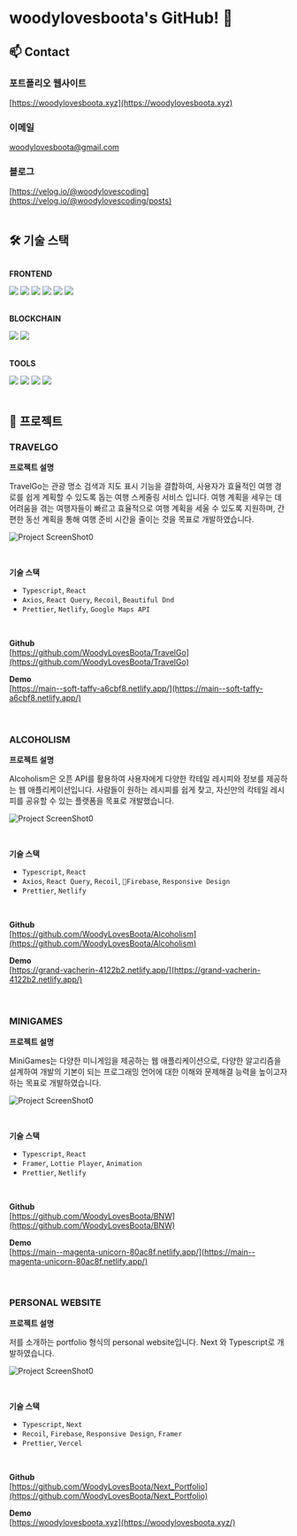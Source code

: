 # woodylovesboota's GitHub! 👋


## 📫 Contact
### 포트폴리오 웹사이트
[https://woodylovesboota.xyz](https://woodylovesboota.xyz)
<br>

### 이메일 
[woodylovesboota@gmail.com](mailto:woodylovesboota@gmail.com)
<br>

### 블로그
[https://velog.io/@woodylovescoding](https://velog.io/@woodylovescoding/posts)
<br>
<br>

## 🛠 기술 스택
<div style="display:flex; flex-direction:column; align-items:flex-start;">
    <!-- Frontend -->
    <p><strong>FRONTEND</strong></p>
    <div>
        <img src="https://img.shields.io/badge/html5-E34F26?style=flat-square&logo=html5&logoColor=white"> 
        <img src="https://img.shields.io/badge/css-1572B6?style=flat-square&logo=css3&logoColor=white"> 
        <img src="https://img.shields.io/badge/javascript-F7DF1E?style=flat-square&logo=javascript&logoColor=black"> 
        <img src="https://img.shields.io/badge/next-000000?style=flat-square&logo=next.js&logoColor=white">
        <img src="https://img.shields.io/badge/typescript-3178C6?style=flat-square&logo=typescript&logoColor=white">
        <img src="https://img.shields.io/badge/react-61DAFB?style=flat-square&logo=react&logoColor=white">
    </div>
    <br>
    <p><strong>BLOCKCHAIN</strong></p>
    <div>
        <img src="https://img.shields.io/badge/solidity-363636?style=flat-square&logo=solidity&logoColor=white"> 
        <img src="https://img.shields.io/badge/ethereum-3C3C3D?style=flat-square&logo=ethereum&logoColor=white"> 
    </div>
    <br>
    <p><strong>TOOLS</strong></p>
    <div>
        <img src="https://img.shields.io/badge/firebase-FFCA28?style=flat-square&logo=firebase&logoColor=white"> 
        <img src="https://img.shields.io/badge/github-181717?style=flat-square&logo=github&logoColor=white"> 
        <img src="https://img.shields.io/badge/netlify-00C7B7?style=flat-square&logo=netlify&logoColor=white"> 
        <img src="https://img.shields.io/badge/vercel-000000?style=flat-square&logo=vercel&logoColor=white"> 
    </div>
</div><br>

## 💼 프로젝트

### TRAVELGO

**프로젝트 설명**
<br>

TravelGo는 관광 명소 검색과 지도 표시 기능을 결합하여, 사용자가 효율적인 여행 경로를 쉽게 계획할 수 있도록 돕는 여행 스케줄링 서비스 입니다. 여행 계획을 세우는 데 어려움을 겪는 여행자들이 빠르고 효율적으로 여행 계획을 세울 수 있도록 지원하며, 간편한 동선 계획을 통해 여행 준비 시간을 줄이는 것을 목표로 개발하였습니다.

![Project ScreenShot0](https://firebasestorage.googleapis.com/v0/b/travelgo-6fa6a.appspot.com/o/Travelgo%2Ftravelgo%2001.webp?alt=media&token=f892f767-8833-4c2b-95be-048db9324ed8)

<br>

**기술 스택**
<br>

- `Typescript`, `React`
- `Axios`, `React Query`, `Recoil`, `Beautiful Dnd`
- `Prettier`, `Netlify`, `Google Maps API`
<br>

**Github**
<br>
[https://github.com/WoodyLovesBoota/TravelGo](https://github.com/WoodyLovesBoota/TravelGo)
<br>

**Demo**
<br>
[https://main--soft-taffy-a6cbf8.netlify.app/](https://main--soft-taffy-a6cbf8.netlify.app/)
<br>
<br>
<br>
### ALCOHOLISM

**프로젝트 설명**
<br>

Alcoholism은 오픈 API를 활용하여 사용자에게 다양한 칵테일 레시피와 정보를 제공하는 웹 애플리케이션입니다. 사람들이 원하는 레시피를 쉽게 찾고, 자신만의 칵테일 레시피를 공유할 수 있는 플랫폼을 목표로 개발했습니다. 

![Project ScreenShot0](https://firebasestorage.googleapis.com/v0/b/travelgo-6fa6a.appspot.com/o/Alcoholism%2F1705337236756.webp?alt=media&token=6fa77493-d5d8-400f-814f-33d364f4df9e)

<br>

**기술 스택**
<br>

- `Typescript`, `React`
- `Axios`, `React Query`, `Recoil`, `Firebase`, `Responsive Design`
- `Prettier`, `Netlify`
<br>

**Github**
<br>
[https://github.com/WoodyLovesBoota/Alcoholism](https://github.com/WoodyLovesBoota/Alcoholism)
<br>

**Demo**
<br>
[https://grand-vacherin-4122b2.netlify.app/](https://grand-vacherin-4122b2.netlify.app/)
<br>
<br>
<br>

### MINIGAMES

**프로젝트 설명**
<br>

MiniGames는 다양한 미니게임을 제공하는 웹 애플리케이션으로, 다양한 알고리즘을 설계하여 개발의 기본이 되는 프로그래밍 언어에 대한 이해와 문제해결 능력을 높이고자 하는 목표로 개발하였습니다. 

![Project ScreenShot0](https://firebasestorage.googleapis.com/v0/b/travelgo-6fa6a.appspot.com/o/Minigames%2FMinigame0.webp?alt=media&token=ef916d11-0883-45ae-9ddf-e5d294116630)

<br>

**기술 스택**
<br>

- `Typescript`, `React`
- `Framer`, `Lottie Player`, `Animation`
- `Prettier`, `Netlify`
<br>

**Github**
<br>
[https://github.com/WoodyLovesBoota/BNW](https://github.com/WoodyLovesBoota/BNW)
<br>

**Demo**
<br>
[https://main--magenta-unicorn-80ac8f.netlify.app/](https://main--magenta-unicorn-80ac8f.netlify.app/)
<br>
<br>
<br>
### PERSONAL WEBSITE

**프로젝트 설명**
<br>

저를 소개하는 portfolio 형식의 personal website입니다. 
Next 와 Typescript로 개발하였습니다.

![Project ScreenShot0](https://firebasestorage.googleapis.com/v0/b/travelgo-6fa6a.appspot.com/o/Portfolio%2F1704345778942.webp?alt=media&token=33598474-e14e-4493-afe1-9b1e01d5dcde)

<br>

**기술 스택**
<br>

- `Typescript`, `Next`
- `Recoil`, `Firebase`, `Responsive Design`, `Framer`
- `Prettier`, `Vercel`
<br>

**Github**
<br>
[https://github.com/WoodyLovesBoota/Next_Portfolio](https://github.com/WoodyLovesBoota/Next_Portfolio)
<br>

**Demo**
<br>
[https://woodylovesboota.xyz](https://woodylovesboota.xyz/)
